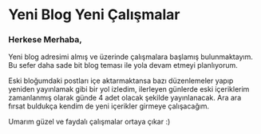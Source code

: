 # Yeni Blog Yeni Çalışmalar
### Herkese Merhaba,
<p>Yeni blog adresimi almış ve üzerinde çalışmalara başlamış bulunmaktayım. Bu sefer daha sade bit blog teması ile yola devam etmeyi planlıyorum.</p>

<p>Eski bloğumdaki postları içe aktarmaktansa bazı düzenlemeler yapıp yeniden yayınlamak gibi bir yol izledim, ilerleyen günlerde eski içeriklerim zamanlanmış olarak günde 4 adet olacak şekilde yayınlanacak. Ara ara fırsat buldukça kendim de yeni içerikler girmeye çalışacağım.</p>

<p>Umarım güzel ve faydalı çalışmalar ortaya çıkar :)</p>
